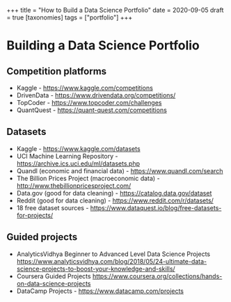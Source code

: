 +++
title = "How to Build a Data Science Portfolio"
date = 2020-09-05
draft = true
[taxonomies]
tags = ["portfolio"]
+++

# Building a Data Science Portfolio

## Competition platforms
+ Kaggle - https://www.kaggle.com/competitions
+ DrivenData - https://www.drivendata.org/competitions/
+ TopCoder - https://www.topcoder.com/challenges
+ QuantQuest - https://quant-quest.com/competitions

## Datasets
+ Kaggle - https://www.kaggle.com/datasets
+ UCI Machine Learning Repository - https://archive.ics.uci.edu/ml/datasets.php
+ Quandl (economic and financial data) - https://www.quandl.com/search
+ The Billion Prices Project (macroeconomic data) - http://www.thebillionpricesproject.com/
+ Data.gov (good for data cleaning) - https://catalog.data.gov/dataset
+ Reddit (good for data cleaning) - https://www.reddit.com/r/datasets/
+ 18 free dataset sources - https://www.dataquest.io/blog/free-datasets-for-projects/

## Guided projects
+ AnalyticsVidhya Beginner to Advanced Level Data Science Projects
https://www.analyticsvidhya.com/blog/2018/05/24-ultimate-data-science-projects-to-boost-your-knowledge-and-skills/
+ Coursera Guided Projects https://www.coursera.org/collections/hands-on-data-science-projects
+ DataCamp Projects - https://www.datacamp.com/projects
